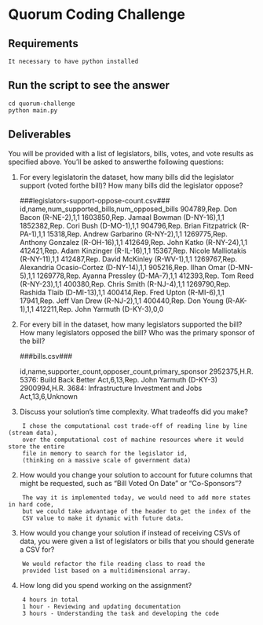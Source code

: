 
# Quorum Coding Challenge

## Requirements
    It necessary to have python installed 

## Run the script to see the answer
```
cd quorum-challenge
python main.py
```

## Deliverables

You will be provided with a list of legislators, bills, votes, and vote results as specified above. You’ll
be asked to answerthe following questions:

1. For every legislatorin the dataset, how many bills did the legislator support (voted forthe
bill)? How many bills did the legislator oppose?

    ###legislators-support-oppose-count.csv###
    id,name,num_supported_bills,num_opposed_bills
    904789,Rep. Don Bacon (R-NE-2),1,1
    1603850,Rep. Jamaal Bowman (D-NY-16),1,1
    1852382,Rep. Cori Bush (D-MO-1),1,1
    904796,Rep. Brian Fitzpatrick (R-PA-1),1,1
    15318,Rep. Andrew Garbarino (R-NY-2),1,1
    1269775,Rep. Anthony Gonzalez (R-OH-16),1,1
    412649,Rep. John Katko (R-NY-24),1,1
    412421,Rep. Adam Kinzinger (R-IL-16),1,1
    15367,Rep. Nicole Malliotakis (R-NY-11),1,1
    412487,Rep. David McKinley (R-WV-1),1,1
    1269767,Rep. Alexandria Ocasio-Cortez (D-NY-14),1,1
    905216,Rep. Ilhan Omar (D-MN-5),1,1
    1269778,Rep. Ayanna Pressley (D-MA-7),1,1
    412393,Rep. Tom Reed (R-NY-23),1,1
    400380,Rep. Chris Smith (R-NJ-4),1,1
    1269790,Rep. Rashida Tlaib (D-MI-13),1,1
    400414,Rep. Fred Upton (R-MI-6),1,1
    17941,Rep. Jeff Van Drew (R-NJ-2),1,1
    400440,Rep. Don Young (R-AK-1),1,1
    412211,Rep. John Yarmuth (D-KY-3),0,0


2. For every bill in the dataset, how many legislators supported the bill? How many legislators
opposed the bill? Who was the primary sponsor of the bill?

    ###bills.csv###

    id,name,supporter_count,opposer_count,primary_sponsor
    2952375,H.R. 5376: Build Back Better Act,6,13,Rep. John Yarmuth (D-KY-3)
    2900994,H.R. 3684: Infrastructure Investment and Jobs Act,13,6,Unknown

1. Discuss your solution’s time complexity. What tradeoffs did you make?
```
    I chose the computational cost trade-off of reading line by line (stream data),
    over the computational cost of machine resources where it would store the entire
    file in memory to search for the legislator id, 
    (thinking on a massive scale of government data)
```

2. How would you change your solution to account for future columns that might be
requested, such as “Bill Voted On Date” or “Co-Sponsors”?
```
    The way it is implemented today, we would need to add more states in hard code,
    but we could take advantage of the header to get the index of the
    CSV value to make it dynamic with future data.
```
3. How would you change your solution if instead of receiving CSVs of data, you were given a
list of legislators or bills that you should generate a CSV for?
```
    We would refactor the file reading class to read the 
    provided list based on a multidimensional array.
```
4. How long did you spend working on the assignment?
```
    4 hours in total
    1 hour - Reviewing and updating documentation
    3 hours - Understanding the task and developing the code
```